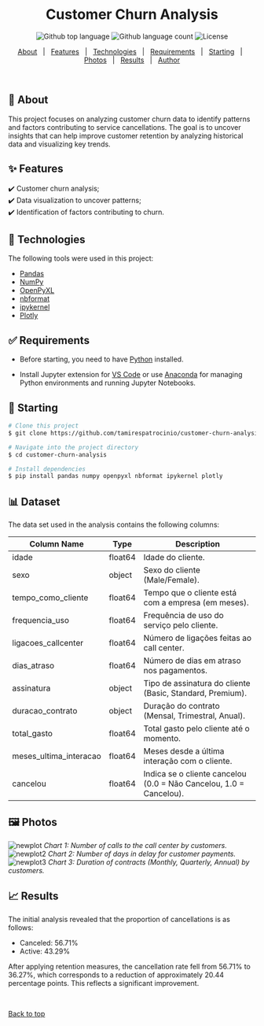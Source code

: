 <h1 align="center">Customer Churn Analysis</h1>

<p align="center">
  <img alt="Github top language" src="https://img.shields.io/github/languages/top/tamirespatrocinio/customer-churn-analysis?color=56BEB8">
  <img alt="Github language count" src="https://img.shields.io/github/languages/count/tamirespatrocinio/customer-churn-analysis?color=56BEB8">
  <img alt="License" src="https://img.shields.io/github/license/tamirespatrocinio/customer-churn-analysis?color=56BEB8">
</p>

<p align="center">
  <a href="#dart-about">About</a> &#xa0; | &#xa0; 
  <a href="#sparkles-features">Features</a> &#xa0; | &#xa0;
  <a href="#rocket-technologies">Technologies</a> &#xa0; | &#xa0;
  <a href="#white_check_mark-requirements">Requirements</a> &#xa0; | &#xa0;
  <a href="#checkered_flag-starting">Starting</a> &#xa0; | &#xa0;
  <a href="#framed_picture-photos">Photos</a> &#xa0; | &#xa0;
  <a href="#chart_with_upwards_trend-results">Results</a> &#xa0; | &#xa0;
  <a href="https://github.com/tamirespatrocinio" target="_blank">Author</a>
</p>

<br>

## :dart: About  

This project focuses on analyzing customer churn data to identify patterns and factors contributing to service cancellations. The goal is to uncover insights that can help improve customer retention by analyzing historical data and visualizing key trends.

## :sparkles: Features  

:heavy_check_mark: Customer churn analysis;\
:heavy_check_mark: Data visualization to uncover patterns;\
:heavy_check_mark: Identification of factors contributing to churn.

## :rocket: Technologies  

The following tools were used in this project:

- [Pandas](https://pandas.pydata.org/) 
- [NumPy](https://numpy.org/) 
- [OpenPyXL](https://openpyxl.readthedocs.io/en/stable/) 
- [nbformat](https://nbformat.readthedocs.io/en/latest/) 
- [ipykernel](https://ipykernel.readthedocs.io/en/latest/) 
- [Plotly](https://plotly.com/) 

## :white_check_mark: Requirements

- Before starting, you need to have [Python](https://www.python.org/) installed.

- Install Jupyter extension for [VS Code](https://marketplace.visualstudio.com/items?itemName=ms-toolsai.jupyter) or use [Anaconda](https://www.anaconda.com/download) for managing Python environments and running Jupyter Notebooks.

## :checkered_flag: Starting

```bash
# Clone this project
$ git clone https://github.com/tamirespatrocinio/customer-churn-analysis

# Navigate into the project directory
$ cd customer-churn-analysis

# Install dependencies
$ pip install pandas numpy openpyxl nbformat ipykernel plotly
```

## :bar_chart: Dataset

The data set used in the analysis contains the following columns:

| Column Name               | Type  | Description                                               |
|-------------------------------|--------------|---------------------------------------------------------|
| idade                         | float64      | Idade do cliente.                                      |
| sexo                          | object       | Sexo do cliente (Male/Female).                         |
| tempo_como_cliente           | float64      | Tempo que o cliente está com a empresa (em meses).    |
| frequencia_uso               | float64      | Frequência de uso do serviço pelo cliente.             |
| ligacoes_callcenter           | float64      | Número de ligações feitas ao call center.              |
| dias_atraso                  | float64      | Número de dias em atraso nos pagamentos.               |
| assinatura                    | object       | Tipo de assinatura do cliente (Basic, Standard, Premium). |
| duracao_contrato             | object       | Duração do contrato (Mensal, Trimestral, Anual).      |
| total_gasto                   | float64      | Total gasto pelo cliente até o momento.                |
| meses_ultima_interacao       | float64      | Meses desde a última interação com o cliente.          |
| cancelou                      | float64      | Indica se o cliente cancelou (0.0 = Não Cancelou, 1.0 = Cancelou). |

## :framed_picture: Photos

![newplot](https://github.com/user-attachments/assets/a13ffadf-5ac5-4944-bea7-97e3aade2d34)
*Chart 1: Number of calls to the call center by customers.*
![newplot2](https://github.com/user-attachments/assets/75ade608-2e45-4ecd-a047-4c47ff97c31d)
*Chart 2: Number of days in delay for customer payments.*
![newplot3](https://github.com/user-attachments/assets/1f118f47-b8b7-4498-96c4-7b875dbc5c10)
*Chart 3: Duration of contracts (Monthly, Quarterly, Annual) by customers.*


## :chart_with_upwards_trend: Results
The initial analysis revealed that the proportion of cancellations is as follows:

- Canceled: 56.71%
- Active: 43.29%

After applying retention measures, the cancellation rate fell from 56.71% to 36.27%, which corresponds to a reduction of approximately 20.44 percentage points. This reflects a significant improvement.

&#xa0;

<a href="#top">Back to top</a>
